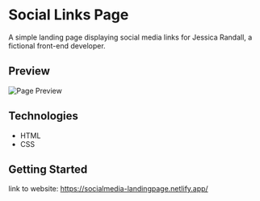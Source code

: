 # Social Links Page

A simple landing page displaying social media links for Jessica Randall, a fictional front-end developer.

## Preview

![Page Preview](./assets/images/desktop-design.jpg)

## Technologies

- HTML
- CSS

## Getting Started

link to website: https://socialmedia-landingpage.netlify.app/